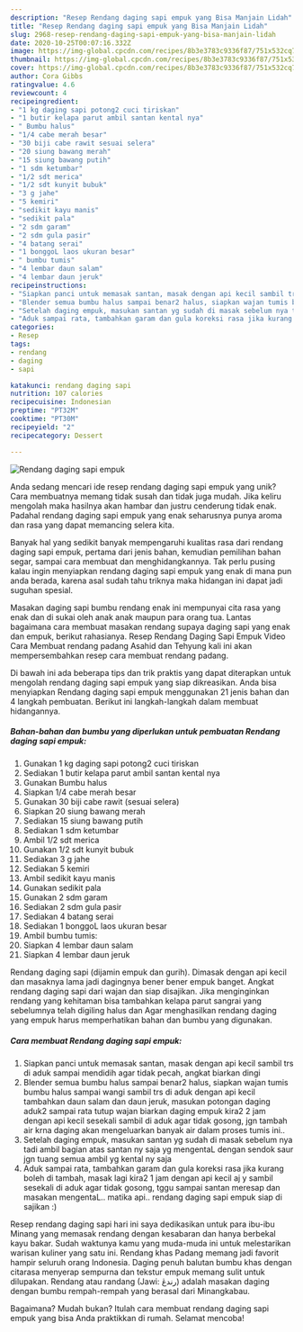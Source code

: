 ```yaml
---
description: "Resep Rendang daging sapi empuk yang Bisa Manjain Lidah"
title: "Resep Rendang daging sapi empuk yang Bisa Manjain Lidah"
slug: 2968-resep-rendang-daging-sapi-empuk-yang-bisa-manjain-lidah
date: 2020-10-25T00:07:16.332Z
image: https://img-global.cpcdn.com/recipes/8b3e3783c9336f87/751x532cq70/rendang-daging-sapi-empuk-foto-resep-utama.jpg
thumbnail: https://img-global.cpcdn.com/recipes/8b3e3783c9336f87/751x532cq70/rendang-daging-sapi-empuk-foto-resep-utama.jpg
cover: https://img-global.cpcdn.com/recipes/8b3e3783c9336f87/751x532cq70/rendang-daging-sapi-empuk-foto-resep-utama.jpg
author: Cora Gibbs
ratingvalue: 4.6
reviewcount: 4
recipeingredient:
- "1 kg daging sapi potong2 cuci tiriskan"
- "1 butir kelapa parut ambil santan kental nya"
- " Bumbu halus"
- "1/4 cabe merah besar"
- "30 biji cabe rawit sesuai selera"
- "20 siung bawang merah"
- "15 siung bawang putih"
- "1 sdm ketumbar"
- "1/2 sdt merica"
- "1/2 sdt kunyit bubuk"
- "3 g jahe"
- "5 kemiri"
- "sedikit kayu manis"
- "sedikit pala"
- "2 sdm garam"
- "2 sdm gula pasir"
- "4 batang serai"
- "1 bonggoL laos ukuran besar"
- " bumbu tumis"
- "4 lembar daun salam"
- "4 lembar daun jeruk"
recipeinstructions:
- "Siapkan panci untuk memasak santan, masak dengan api kecil sambil trs di aduk sampai mendidih agar tidak pecah, angkat biarkan dingi"
- "Blender semua bumbu halus sampai benar2 halus, siapkan wajan tumis bumbu halus sampai wangi sambil trs di aduk dengan api kecil tambahkan daun salam dan daun jeruk, masukan potongan daging aduk2 sampai rata tutup wajan biarkan daging empuk kira2 2 jam dengan api kecil sesekali sambil di aduk agar tidak gosong, jgn tambah air krna daging akan mengeluarkan banyak air dalam proses tumis ini.."
- "Setelah daging empuk, masukan santan yg sudah di masak sebelum nya tadi ambil bagian atas santan ny saja yg mengentaL dengan sendok saur jgn tuang semua ambil yg kental ny saja"
- "Aduk sampai rata, tambahkan garam dan gula koreksi rasa jika kurang boleh di tambah, masak lagi kira2 1 jam dengan api kecil aj y sambil sesekali di aduk agar tidak gosong, tggu sampai santan meresap dan masakan mengentaL.. matika api.. rendang daging sapi empuk siap di sajikan :)"
categories:
- Resep
tags:
- rendang
- daging
- sapi

katakunci: rendang daging sapi 
nutrition: 107 calories
recipecuisine: Indonesian
preptime: "PT32M"
cooktime: "PT30M"
recipeyield: "2"
recipecategory: Dessert

---
```



![Rendang daging sapi empuk](https://img-global.cpcdn.com/recipes/8b3e3783c9336f87/751x532cq70/rendang-daging-sapi-empuk-foto-resep-utama.jpg)

Anda sedang mencari ide resep rendang daging sapi empuk yang unik? Cara membuatnya memang tidak susah dan tidak juga mudah. Jika keliru mengolah maka hasilnya akan hambar dan justru cenderung tidak enak. Padahal rendang daging sapi empuk yang enak seharusnya punya aroma dan rasa yang dapat memancing selera kita.

Banyak hal yang sedikit banyak mempengaruhi kualitas rasa dari rendang daging sapi empuk, pertama dari jenis bahan, kemudian pemilihan bahan segar, sampai cara membuat dan menghidangkannya. Tak perlu pusing kalau ingin menyiapkan rendang daging sapi empuk yang enak di mana pun anda berada, karena asal sudah tahu triknya maka hidangan ini dapat jadi suguhan spesial.

Masakan daging sapi bumbu rendang enak ini mempunyai cita rasa yang enak dan di sukai oleh anak anak maupun para orang tua. Lantas bagaimana cara membuat masakan rendang supaya daging sapi yang enak dan empuk, berikut rahasianya. Resep Rendang Daging Sapi Empuk Video Cara Membuat rendang padang Asahid dan Tehyung kali ini akan mempersembahkan resep cara membuat rendang padang.


Di bawah ini ada beberapa tips dan trik praktis yang dapat diterapkan untuk mengolah rendang daging sapi empuk yang siap dikreasikan. Anda bisa menyiapkan Rendang daging sapi empuk menggunakan 21 jenis bahan dan 4 langkah pembuatan. Berikut ini langkah-langkah dalam membuat hidangannya.

<!--inarticleads1-->

##### Bahan-bahan dan bumbu yang diperlukan untuk pembuatan Rendang daging sapi empuk:

1. Gunakan 1 kg daging sapi potong2 cuci tiriskan
1. Sediakan 1 butir kelapa parut ambil santan kental nya
1. Gunakan  Bumbu halus
1. Siapkan 1/4 cabe merah besar
1. Gunakan 30 biji cabe rawit (sesuai selera)
1. Siapkan 20 siung bawang merah
1. Sediakan 15 siung bawang putih
1. Sediakan 1 sdm ketumbar
1. Ambil 1/2 sdt merica
1. Gunakan 1/2 sdt kunyit bubuk
1. Sediakan 3 g jahe
1. Sediakan 5 kemiri
1. Ambil sedikit kayu manis
1. Gunakan sedikit pala
1. Gunakan 2 sdm garam
1. Sediakan 2 sdm gula pasir
1. Sediakan 4 batang serai
1. Sediakan 1 bonggoL laos ukuran besar
1. Ambil  bumbu tumis:
1. Siapkan 4 lembar daun salam
1. Siapkan 4 lembar daun jeruk


Rendang daging sapi (dijamin empuk dan gurih). Dimasak dengan api kecil dan masaknya lama jadi dagingnya bener bener empuk banget. Angkat rendang daging sapi dari wajan dan siap disajikan. Jika menginginkan rendang yang kehitaman bisa tambahkan kelapa parut sangrai yang sebelumnya telah digiling halus dan Agar menghasilkan rendang daging yang empuk harus memperhatikan bahan dan bumbu yang digunakan. 

<!--inarticleads2-->

##### Cara membuat Rendang daging sapi empuk:

1. Siapkan panci untuk memasak santan, masak dengan api kecil sambil trs di aduk sampai mendidih agar tidak pecah, angkat biarkan dingi
1. Blender semua bumbu halus sampai benar2 halus, siapkan wajan tumis bumbu halus sampai wangi sambil trs di aduk dengan api kecil tambahkan daun salam dan daun jeruk, masukan potongan daging aduk2 sampai rata tutup wajan biarkan daging empuk kira2 2 jam dengan api kecil sesekali sambil di aduk agar tidak gosong, jgn tambah air krna daging akan mengeluarkan banyak air dalam proses tumis ini..
1. Setelah daging empuk, masukan santan yg sudah di masak sebelum nya tadi ambil bagian atas santan ny saja yg mengentaL dengan sendok saur jgn tuang semua ambil yg kental ny saja
1. Aduk sampai rata, tambahkan garam dan gula koreksi rasa jika kurang boleh di tambah, masak lagi kira2 1 jam dengan api kecil aj y sambil sesekali di aduk agar tidak gosong, tggu sampai santan meresap dan masakan mengentaL.. matika api.. rendang daging sapi empuk siap di sajikan :)


Resep rendang daging sapi hari ini saya dedikasikan untuk para ibu-ibu Minang yang memasak rendang dengan kesabaran dan hanya berbekal kayu bakar. Sudah waktunya kamu yang muda-muda ini untuk melestarikan warisan kuliner yang satu ini. Rendang khas Padang memang jadi favorit hampir seluruh orang Indonesia. Daging penuh balutan bumbu khas dengan citarasa menyerap sempurna dan tekstur empuk memang sulit untuk dilupakan. Rendang atau randang (Jawi: رندڠ) adalah masakan daging dengan bumbu rempah-rempah yang berasal dari Minangkabau. 

Bagaimana? Mudah bukan? Itulah cara membuat rendang daging sapi empuk yang bisa Anda praktikkan di rumah. Selamat mencoba!
